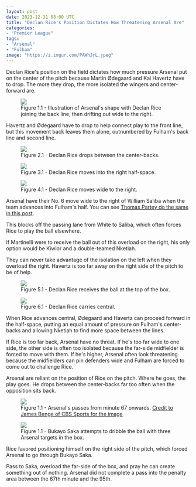 ```yaml
---
layout: post
date: 2023-12-31 08:00 UTC
title: "Declan Rice's Position Dictates How Threatening Arsenal Are"
categories:
- "Premier League"
tags:
- "Arsenal"
- "Fulham"
image: "https://i.imgur.com/PAWhJrL.jpeg"
---
```


Declan Rice's position on the field dictates how much pressure Arsenal put on the center of the pitch because Martin Ødegaard and Kai Havertz have to drop. The more they drop, the more isolated the wingers and center-forward are.

<!---more--->

<figure>
    <img src="https://i.imgur.com/qH18Qxw.jpeg">
    <figcaption>Figure 1.1 - Illustration of Arsenal's shape with Declan Rice joining the back line, then drifting out wide to the right.</figcaption>
</figure> 

Havertz and Ødegaard have to drop to help connect play to the front line, but this movement back leaves them alone, outnumbered by Fulham's back line and second line.

<figure>
    <img src="https://i.imgur.com/PAWhJrL.jpeg">
    <figcaption>Figure 2.1 - Declan Rice drops between the center-backs.</figcaption>
</figure> 

<figure>
    <img src="https://i.imgur.com/g2rcIHn.jpeg">
    <figcaption>Figure 3.1 - Declan Rice moves into the right half-space.</figcaption>
</figure> 

<figure>
    <img src="https://i.imgur.com/yBN6qPM.jpeg">
    <figcaption>Figure 4.1 - Declan Rice moves wide to the right.</figcaption>
</figure> 

Arsenal have their No. 6 move wide to the right of William Saliba when the team advances into Fulham's half. You can see [Thomas Partey do the same in this post](https://tacticsjournal.com/2023/08/13/partey-tasked-with-disrupting-arsenal-ball-progression/).

This blocks off the passing lane from White to Saliba, which often forces Rice to play the ball elsewhere.

If Martinelli were to receive the ball out of this overload on the right, his only option would be Kiwior and a double-teamed Nketiah.

They can never take advantage of the isolation on the left when they overload the right. Havertz is too far away on the right side of the pitch to be of help.

<figure>
    <img src="https://i.imgur.com/oYcA4Lb.jpeg">
    <figcaption>Figure 5.1 - Declan Rice receives the ball at the top of the box.</figcaption>
</figure> 

<figure>
    <img src="https://i.imgur.com/HVnQx0y.jpeg">
    <figcaption>Figure 6.1 - Declan Rice carries central.</figcaption>
</figure> 

When Rice advances central, Ødegaard and Havertz can proceed forward in the half-space, putting an equal amount of pressure on Fulham's center-backs and allowing Nketiah to find more space between the lines.

If Rice is too far back, Arsenal have no threat. If he's too far wide to one side, the other side is often too isolated because the far-side midfielder is forced to move with them. If he's higher, Arsenal often look threatening because the midfielders can pin defenders wide and Fulham are forced to come out to challenge Rice.

Arsenal are reliant on the position of Rice on the pitch. Where he goes, the play goes. He drops between the center-backs far too often when the opposition sits back.

<figure>
    <img src="https://i.imgur.com/zQHkaj4.jpeg">
    <figcaption>Figure 1.1 - Arsenal's passes from minute 67 onwards. <a href="https://www.cbssports.com/soccer/news/mikel-artetas-substitutions-exacerbate-disaster-as-arsenal-fall-to-damaging-defeat-at-fulham/">Credit to James Benge of CBS Sports for the image</a></figcaption>
</figure> 

<figure>
    <img src="https://i.imgur.com/eXL5CaJ.jpeg">
    <figcaption>Figure 1.1 - Bukayo Saka attempts to dribble the ball with three Arsenal targets in the box.</figcaption>
</figure> 

Rice favored positioning himself on the right side of the pitch, which forced Arsenal to go through Bukayo Saka.

Pass to Saka, overload the far-side of the box, and pray he can create something out of nothing. Arsenal did not complete a pass into the penalty area between the 67th minute and the 95th.